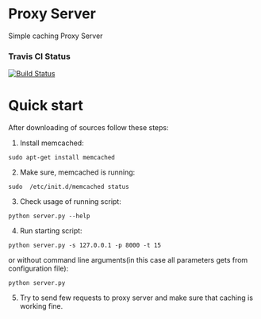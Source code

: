 # Proxy Server
Simple caching Proxy Server
### Travis CI Status
[![Build Status](https://travis-ci.org/StrongBrain/proxy_server.svg)](https://travis-ci.org/StrongBrain/proxy_server)


# Quick start

After downloading of sources follow these steps:

1. Install memcached:
```
sudo apt-get install memcached
```
2. Make sure, memcached is running:
```
sudo  /etc/init.d/memcached status
```
3. Check usage of running script:
```
python server.py --help
```
4. Run starting script:
```
python server.py -s 127.0.0.1 -p 8000 -t 15
```
or without command line arguments(in this case all parameters gets from configuration file):
```
python server.py
```
5. Try to send few requests to proxy server and make sure that caching is working fine.
